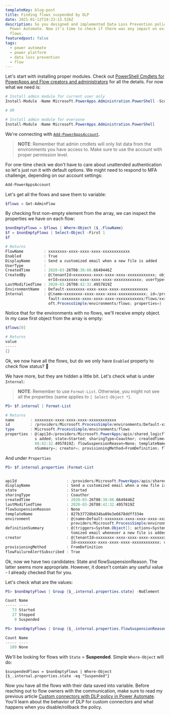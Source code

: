 ```yaml
---
templateKey: blog-post
title: Finding flows suspended by DLP
date: 2021-01-12T19:23:13.526Z
description: So you designed and implemented Data Loss Prevention policy in
  Power Automate. Now it's time to check if there was any impact on existing
  flows.
featuredpost: false
tags:
  - power automate
  - power platform
  - data loss prevention
  - flow
---
```

Let's start with installing proper modules. Check out [PowerShell Cmdlets for PowerApps and Flow creators and administrators](https://powerapps.microsoft.com/en-us/blog/gdpr-admin-powershell-cmdlets/) for all the details. For now what we need is:

```powershell
# Install admin module for current user only
Install-Module -Name Microsoft.PowerApps.Administration.PowerShell -Scope CurrentUser

# OR

# Install admin module for everyone
Install-Module -Name Microsoft.PowerApps.Administration.PowerShell
```

We're connecting with [`Add-PowerAppsAccount`](https://docs.microsoft.com/en-us/powershell/module/microsoft.powerapps.administration.powershell/add-powerappsaccount?view=pa-ps-latest).

> **NOTE**: Remember that admin cmdlets will only list data from the environments you have access to. Make sure to use the account with proper permission level.

For one-time check we don't have to care about unattended authentication so let's just run it with default options. We might need to respond to MFA challenge, depending on our account settings:

```powershell
Add-PowerAppsAccount
```
Let's get all the flows and save them to variable:
```powershell
$flows = Get-AdminFlow
```

By checking first non-empty element from the array, we can inspect the properties we have on each flow:

```powershell
$nonEmptyFlows = $flows | Where-Object {$_.FlowName}
$f = $nonEmptyFlows | Select-Object -First 1
$f

# Returns
FlowName         : xxxxxxxx-xxxx-xxxx-xxxx-xxxxxxxxxxxx
Enabled          : True
DisplayName      : Send a customized email when a new file is added
UserType         :
CreatedTime      : 2020-03-26T08:38:08.6649446Z
CreatedBy        : @{tenantId=xxxxxxxx-xxxx-xxxx-xxxx-xxxxxxxxxxxx; objectId=xxxxxxxx-xxxx-xxxx-xxxx-xxxxxxxxxxxx; us
                   erId=xxxxxxxx-xxxx-xxxx-xxxx-xxxxxxxxxxxx; userType=ActiveDirectory}
LastModifiedTime : 2020-03-26T08:42:32.4957819Z
EnvironmentName  : Default-xxxxxxxx-xxxx-xxxx-xxxx-xxxxxxxxxxxx
Internal         : @{name=xxxxxxxx-xxxx-xxxx-xxxx-xxxxxxxxxxxx; id=/providers/Microsoft.ProcessSimple/environments/De
                   fault-xxxxxxxx-xxxx-xxxx-xxxx-xxxxxxxxxxxx/flows/xxxxxxxx-xxxx-xxxx-xxxx-xxxxxxxxxxxx; type=Micros
                   oft.ProcessSimple/environments/flows; properties=}
```

Notice that for the environments with no flows, we'll receive empty object. In my case first object from the array is empty:

```powershell
$flows[0]

# Returns
value
-----
{}
```

Ok, we now have all the flows, but do we only have `Enabled` property to check flow status? 🤔

We have more, but they are hidden a little bit. Let's check what is under `Internal`:

> **NOTE**: Remember to use `Format-List`. Otherwise, you might not see all the properties (same applies to `| Select-Object *`).

```powershell
PS> $f.internal | Format-List

# Returns
name       : xxxxxxxx-xxxx-xxxx-xxxx-xxxxxxxxxxxx
id         : /providers/Microsoft.ProcessSimple/environments/Default-xxxxxxxx-xxxx-xxxx-xxxx-xxxxxxxxxxxx/flows/xxxxxxxx-xxxx-xxxx-xxxx-xxxxxxxxxxxx
type       : Microsoft.ProcessSimple/environments/flows
properties : @{apiId=/providers/Microsoft.PowerApps/apis/shared_logicflows; displayName=Send a customized email when a new file i
             s added; state=Started; sharingType=Coauthor; createdTime=2020-03-26T08:38:08.6649446Z; lastModifiedTime=2020-03-26T
             08:42:32.4957819Z; flowSuspensionReason=None; templateName=xxxxxxxx-xxxx-xxxx-xxxx-xxxxxxxxxxxx; environment=; definitio
             nSummary=; creator=; provisioningMethod=FromDefinition; flowFailureAlertSubscribed=True}
```

And under `Properties`
```powershell
PS> $f.internal.properties |Format-List


apiId                      : /providers/Microsoft.PowerApps/apis/shared_logicflows
displayName                : Send a customized email when a new file is added
state                      : Started
sharingType                : Coauthor
createdTime                : 2020-03-26T08:38:08.6649446Z
lastModifiedTime           : 2020-03-26T08:42:32.4957819Z
flowSuspensionReason       : None
templateName               : 827b37728b634ba89e3e6678ddff334e
environment                : @{name=Default-xxxxxxxx-xxxx-xxxx-xxxx-xxxxxxxxxxxx; type=Microsoft.ProcessSimple/environments; id=/
                             providers/Microsoft.ProcessSimple/environments/Default-xxxxxxxx-xxxx-xxxx-xxxx-xxxxxxxxxxxx}
definitionSummary          : @{triggers=System.Object[]; actions=System.Object[]; description=Send yourself or someone else a cus
                             tomized email whenever a new file is added to a selected SharePoint document library.}
creator                    : @{tenantId=xxxxxxxx-xxxx-xxxx-xxxx-xxxxxxxxxxxx; objectId=xxxxxxxx-xxxx-xxxx-xxxx-xxxxxxxxxxxx; user
                             Id=xxxxxxxx-xxxx-xxxx-xxxx-xxxxxxxxxxxx; userType=ActiveDirectory}
provisioningMethod         : FromDefinition
flowFailureAlertSubscribed : True
```

Ok, now we have two candidates: State and flowSuspensionReason. The latter seems more appropriate. However, it doesn't contain any useful value - I already checked that for you.

Let's check what are the values:

```powershell
PS> $nonEmptyFlows | Group {$_.internal.properties.state} -NoElement

Count Name
----- ----
   73 Started
   27 Stopped
    9 Suspended

PS> $nonEmptyFlows | Group {$_.internal.properties.flowSuspensionReason} -NoElement

Count Name
----- ----
  109 None
```

We'll be looking for flows with `State` = **Suspended**. Simple `Where-Object` will do:
```
$suspendedFlows = $nonEmptyFlows | Where-Object {$_.internal.properties.state -eq "Suspended"}
```

Now you have all the flows with their data saved into variable. Before reaching out to flow owners with the communication, make sure to read my previous article [Custom connectors with DLP policy in Power Automate](custom-connectors-with-dlp-policy/). You'll learn about the behavior of DLP for custom connectors and what happens when you disable/rollback the policy.